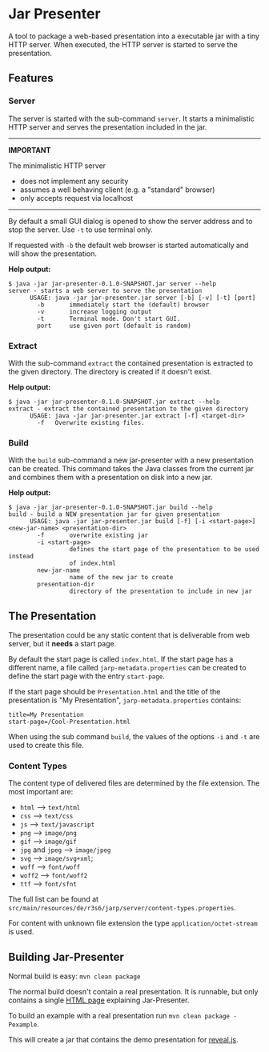 
# Jar Presenter

A tool to package a web-based presentation into a executable jar with a tiny
HTTP server. When executed, the HTTP server is started to serve the
presentation.

## Features

### Server
The server is started with the sub-command `server`. It starts a minimalistic
HTTP server and serves the presentation included in the jar.

---
**IMPORTANT**

The minimalistic HTTP server
* does not implement any security
* assumes a well behaving client (e.g. a "standard" browser)
* only accepts request via localhost

---

By default a small GUI dialog is opened to show the server address and to
stop the server. Use `-t` to use terminal only.

If requested with `-b` the default web browser is started automatically and
will show the presentation.

**Help output:**

```
$ java -jar jar-presenter-0.1.0-SNAPSHOT.jar server --help
server - starts a web server to serve the presentation
      USAGE: java -jar jar-presenter.jar server [-b] [-v] [-t] [port]
        -b       immediately start the (default) browser
        -v       increase logging output
        -t       Terminal mode. Don't start GUI.
        port     use given port (default is random)
```


### Extract
With the sub-command `extract` the contained presentation is extracted to the
given directory. The directory is created if it doesn't exist.

**Help output:**

```
$ java -jar jar-presenter-0.1.0-SNAPSHOT.jar extract --help
extract - extract the contained presentation to the given directory
      USAGE: java -jar jar-presenter.jar extract [-f] <target-dir>
        -f   Overwrite existing files.
```


### Build
With the `build` sub-command a new jar-presenter with a new presentation can be
created. This command takes the Java classes from the current jar and combines
them with a presentation on disk into a new jar.

**Help output:**

```
$ java -jar jar-presenter-0.1.0-SNAPSHOT.jar build --help
build - build a NEW presentation jar for given presentation
      USAGE: java -jar jar-presenter.jar build [-f] [-i <start-page>] <new-jar-name> <presentation-dir>
        -f       overwrite existing jar
        -i <start-page>
                 defines the start page of the presentation to be used instead
                 of index.html
        new-jar-name
                 name of the new jar to create
        presentation-dir
                 directory of the presentation to include in new jar
```


## The Presentation

The presentation could be any static content that is deliverable from web
server, but it **needs** a start page.

By default the start page is called `index.html`. If the start page has a
different name, a file called `jarp-metadata.properties` can be created to
define the start page with the entry `start-page`.

If the start page should be `Presentation.html` and the title of the
presentation is "My Presentation", `jarp-metadata.properties` contains:

```
title=My Presentation
start-page=/Cool-Presentation.html
```

When using the sub command `build`, the values of the options `-i` and `-t`
are used to create this file.

### Content Types

The content type of delivered files are determined by the file extension.
The most important are:

* `html` --> `text/html`
* `css` --> `text/css`
* `js` --> `text/javascript`
* `png` --> `image/png`
* `gif` --> `image/gif`
* `jpg` and `jpeg` --> `image/jpeg`
* `svg` --> `image/svg+xml`;
* `woff` --> `font/woff`
* `woff2` --> `font/woff2`
* `ttf` --> `font/sfnt`

The full list can be found at
`src/main/resources/de/r3s6/jarp/server/content-types.properties`.

For content with unknown file extension the type `application/octet-stream` is
used.


## Building Jar-Presenter

Normal build is easy: `mvn clean package`

The normal build doesn't contain a real presentation. It is runnable, but only
contains a single [HTML page](src/main/asciidoc/jar-presenter.adoc) explaining
Jar-Presenter.

To build an example with a real presentation run `mvn clean package -Pexample`.

This will create a jar that contains the demo presentation for
[reveal.js](https://revealjs.com/).

